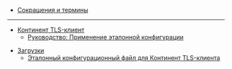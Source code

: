 
- [Сокращения и термины](glossary.md "Глоссарий")

----

<!-- - [Простая настройка АРМ](eb-quick/)  -->

<!-- - [Расширенная настройка АРМ](eb-full/) -->

<!-- - [КриптоПро CSP](crypto-pro/) -->

- [Континент TLS-клиент](continent-tls-client/)
  - [Руководство: Применение эталонной конфигурации](continent-tls-client/guide-import-config.md "Континент TLS-клиент -- Руководство: Применение эталонной конфигурации")

<!-- - [Jinn-Client](jinn-client/) -->

<!-- - [Устранение неполадок](support/) -->

- [Загрузки](./downloads)
  - [Эталонный конфигурационный файл для Континент TLS-клиента](./downloads/tlsclient-config.md "Загрузки: Эталонный конфигурационный файл для Континент TLS-клиента")

<!-- // code: language=markdown insertSpaces=true tabSize=4 -->

